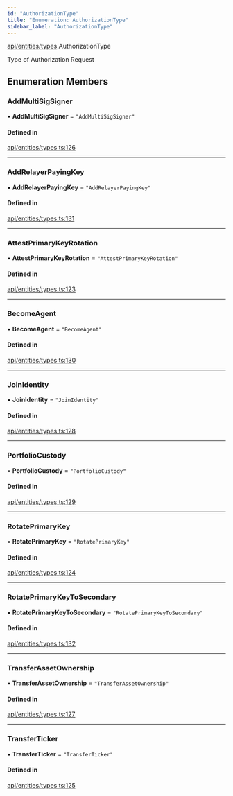 ```yaml
---
id: "AuthorizationType"
title: "Enumeration: AuthorizationType"
sidebar_label: "AuthorizationType"
---
```


[api/entities/types](../../../../../modules/API/Entities/Types/Types.md).AuthorizationType

Type of Authorization Request

## Enumeration Members

### AddMultiSigSigner

• **AddMultiSigSigner** = ``"AddMultiSigSigner"``

#### Defined in

[api/entities/types.ts:126](https://github.com/PolymeshAssociation/polymesh-sdk/blob/fe2e6dd1d/src/api/entities/types.ts#L126)

___

### AddRelayerPayingKey

• **AddRelayerPayingKey** = ``"AddRelayerPayingKey"``

#### Defined in

[api/entities/types.ts:131](https://github.com/PolymeshAssociation/polymesh-sdk/blob/fe2e6dd1d/src/api/entities/types.ts#L131)

___

### AttestPrimaryKeyRotation

• **AttestPrimaryKeyRotation** = ``"AttestPrimaryKeyRotation"``

#### Defined in

[api/entities/types.ts:123](https://github.com/PolymeshAssociation/polymesh-sdk/blob/fe2e6dd1d/src/api/entities/types.ts#L123)

___

### BecomeAgent

• **BecomeAgent** = ``"BecomeAgent"``

#### Defined in

[api/entities/types.ts:130](https://github.com/PolymeshAssociation/polymesh-sdk/blob/fe2e6dd1d/src/api/entities/types.ts#L130)

___

### JoinIdentity

• **JoinIdentity** = ``"JoinIdentity"``

#### Defined in

[api/entities/types.ts:128](https://github.com/PolymeshAssociation/polymesh-sdk/blob/fe2e6dd1d/src/api/entities/types.ts#L128)

___

### PortfolioCustody

• **PortfolioCustody** = ``"PortfolioCustody"``

#### Defined in

[api/entities/types.ts:129](https://github.com/PolymeshAssociation/polymesh-sdk/blob/fe2e6dd1d/src/api/entities/types.ts#L129)

___

### RotatePrimaryKey

• **RotatePrimaryKey** = ``"RotatePrimaryKey"``

#### Defined in

[api/entities/types.ts:124](https://github.com/PolymeshAssociation/polymesh-sdk/blob/fe2e6dd1d/src/api/entities/types.ts#L124)

___

### RotatePrimaryKeyToSecondary

• **RotatePrimaryKeyToSecondary** = ``"RotatePrimaryKeyToSecondary"``

#### Defined in

[api/entities/types.ts:132](https://github.com/PolymeshAssociation/polymesh-sdk/blob/fe2e6dd1d/src/api/entities/types.ts#L132)

___

### TransferAssetOwnership

• **TransferAssetOwnership** = ``"TransferAssetOwnership"``

#### Defined in

[api/entities/types.ts:127](https://github.com/PolymeshAssociation/polymesh-sdk/blob/fe2e6dd1d/src/api/entities/types.ts#L127)

___

### TransferTicker

• **TransferTicker** = ``"TransferTicker"``

#### Defined in

[api/entities/types.ts:125](https://github.com/PolymeshAssociation/polymesh-sdk/blob/fe2e6dd1d/src/api/entities/types.ts#L125)

